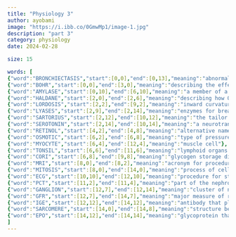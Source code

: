 ```yaml
--- 
title: "Physiology 3" 
author: ayobami 
image: "https://i.ibb.co/0GmwMp1/image-1.jpg" 
description: "part 3" 
category: physiology
date: 2024-02-28

size: 15

words: [ 
{"word":"BRONCHIECTASIS","start":[0,0],"end":[0,13],"meaning":"abnormal dilation of the airway leading to breathing problems"},
{"word":"BOHR","start":[0,0],"end":[3,0],"meaning":"describing the effect that the change in CO2 concentration has on the Oxy-Hb dissociation curve"},
{"word":"AMYLASE","start":[0,10],"end":[6,10],"meaning":"a member of a class of enzymes for digesting carbohydrates"},
{"word":"HALDANE","start":[2,0],"end":[2,6],"meaning":"describing how Oxygen displaces CO2 from Hemoglobin; ___ effect"},
{"word":"LORDOSIS","start":[2,2],"end":[9,2],"meaning":"inward curvature of the spine"},
{"word":"LYASES","start":[2,9],"end":[2,14],"meaning":"enzymes for breaking compounds down"},
{"word":"SARTORIUS","start":[2,12],"end":[10,12],"meaning":"the tailor miscle"},
{"word":"SEROTONIN","start":[2,14],"end":[10,14],"meaning":"a neurotransmitter that helps in primary hemostasis"},
{"word":"RETINOL","start":[4,2],"end":[4,8],"meaning":"alternative name for vitamin A"},
{"word":"OSMOTIC","start":[6,2],"end":[6,8],"meaning":"type of pressure exerted by some solutes to attract or keep solvent"},
{"word":"MYOCYTE","start":[6,4],"end":[12,4],"meaning":"muscle cell"},
{"word":"TONSIL","start":[6,6],"end":[11,6],"meaning":"lymphoid organs located in the mouth"},
{"word":"CORI","start":[6,8],"end":[9,8],"meaning":"glycogen storage disease caused by a deficiency of the glycogen debranching enzyme"},
{"word":"MRI","start":[8,0],"end":[8,2],"meaning":"acronym for procedure used in"}
{"word":"MITOSIS","start":[8,0],"end":[14,0],"meaning":"process of cell division for most somatic cells"},
{"word":"ECG","start":[10,10],"end":[12,10],"meaning":"procedure for studying heart function"},
{"word":"PCT","start":[11,2],"end":[11,4],"meaning":"part of the nephron containing Na-Glu co-transporter (acronym)"},
{"word":"GANGLION","start":[12,7],"end":[12,14],"meaning":"cluster of neurons in the PNS"},
{"word":"GFR","start":[12,7],"end":[14,7],"meaning":"major measure of renal function (acronym)"},
{"word":"IGE","start":[12,12],"end":[14,12],"meaning":"antibody that plays a role in allergies"},
{"word":"SARCOMERE","start":[14,0],"end":[14,8],"meaning":"structure between two Z lines in a myofibril"},
{"word":"EPO","start":[14,12],"end":[14,14],"meaning":"glycoprotein that stimulates red blood cell production (acronym)"}
]
---
```

